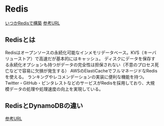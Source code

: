 # Redis

[いつかRedisで構築](https://qiita.com/Fea/items/4d628d7ab31150809502)
[参考URL](https://agency-star.co.jp/column/redis)

## Redisとは

Redisはオープンソースの永続化可能なインメモリデータベース。KVS（キーバリューストア）で高速だが基本的にはキャッシュ。
ディスクにデータを保存する永続化オプションも持つがデータの完全性は担保されない（不意のプロセス死亡などで容易に欠損が発生する）
AWSのElastiCacheでフルマネージドなRedisを使える。
ランキングやレコメンデーションの実装に便利な機能を持つ。
Twitter・GitHub・ピンタレストなどのサービスがRedisを採用しており、大規模データの処理や処理速度の向上を実現している。

## RedisとDynamoDBの違い
[参考URL](https://higelog.brassworks.jp/2843)
